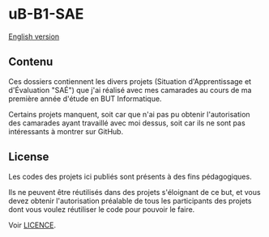 # uB-B1-SAE

[English version](https://github.com/giroletm/uB-B1-SAE/tree/master/README_en.md)

## Contenu

Ces dossiers contiennent les divers projets (Situation d'Apprentissage et d'Évaluation "SAÉ") que j'ai réalisé avec mes camarades au cours de ma première année d'étude en BUT Informatique.

Certains projets manquent, soit car que n'ai pas pu obtenir l'autorisation des camarades ayant travaillé avec moi dessus, soit car ils ne sont pas intéressants à montrer sur GitHub.

## License

Les codes des projets ici publiés sont présents à des fins pédagogiques.

Ils ne peuvent être réutilisés dans des projets s'éloignant de ce but, et vous devez obtenir l'autorisation préalable de tous les participants des projets dont vous voulez réutiliser le code pour pouvoir le faire.

Voir [LICENCE](https://github.com/giroletm/uB-B1-SAE/tree/master/LICENCE).
